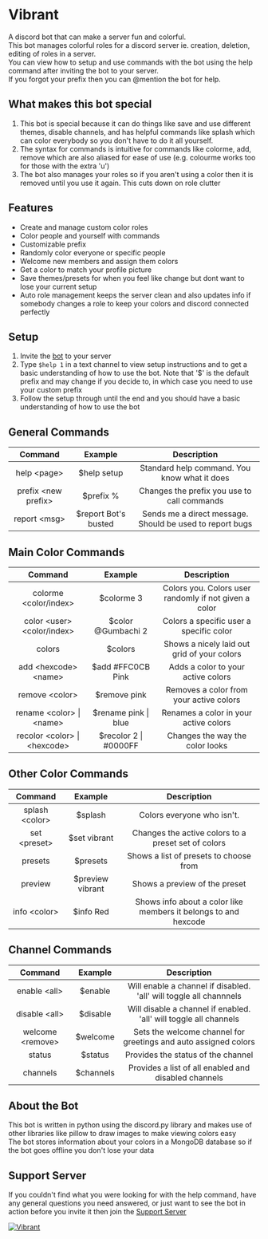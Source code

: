 # Vibrant

A discord bot that can make a server fun and colorful.  
This bot manages colorful roles for a discord server ie. creation, deletion, editing of roles in a server.  
You can view how to setup and use commands with the bot using the help command after inviting the bot to your server.  
If you forgot your prefix then you can @mention the bot for help.

## What makes this bot special

1. This bot is special because it can do things like save and use different themes, disable channels, and has helpful commands like splash which can color everybody so you don't have to do it all yourself.
2. The syntax for commands is intuitive for commands like colorme, add, remove which are also aliased for ease of use (e.g. colourme works too for those with the extra 'u')
3. The bot also manages your roles so if you aren't using a color then it is removed until you use it again. This cuts down on role clutter

## Features

* Create and manage custom color roles
* Color people and yourself with commands
* Customizable prefix
* Randomly color everyone or specific people
* Welcome new members and assign them colors
* Get a color to match your profile picture
* Save themes/presets for when you feel like change but dont want to lose your current setup
* Auto role management keeps the server clean and also updates info if somebody changes a role to keep your colors and discord connected perfectly

## Setup

1. Invite the [bot](https://discordapp.com/api/oauth2/authorize?client_id=589685258841096206&permissions=268545088&redirect_uri=https%3A%2F%2Fdiscordapp.com%2Foauth2%2Fauthorize%3F%26client_id%3D589685258841096206%26scope%3Dbot&scope=bot) to your server
2. Type `$help 1` in a text channel to view setup instructions and to get a basic understanding of how to use the bot. Note that '$' is the default prefix and may change if you decide to, in which case you need to use your custom prefix
3. Follow the setup through until the end and you should have a basic understanding of how to use the bot

## General Commands

|      **Command**     |      **Example**     |                     **Description**                            |
|:--------------------:|:--------------------:|:--------------------------------------------------------------:|
| help \<page>         | $help setup          | Standard help command. You know what it does                   |
| prefix \<new prefix> | $prefix %            | Changes the prefix you use to call commands                    |
| report \<msg>        | $report Bot's busted | Sends me a direct message. Should be used to report bugs       |

## Main Color Commands

|          **Command**           |      **Example**      |                  **Description**                      |
|:------------------------------:|:---------------------:|:-----------------------------------------------------:|
| colorme \<color/index>         | $colorme 3            | Colors you. Colors user randomly if not given a color |
| color \<user> \<color/index>   | $color @Gumbachi 2    | Colors a specific user a specific color               |
| colors                         | $colors               | Shows a nicely laid out grid of your colors           |
| add \<hexcode> \<name>         | $add #FFC0CB Pink     | Adds a color to your active colors                    |
| remove \<color>                | $remove pink          | Removes a color from your active colors               |
| rename \<color> \| \<name>     | $rename pink \| blue  | Renames a color in your active colors                 |
| recolor \<color> \| \<hexcode> | $recolor 2 \| #0000FF | Changes the way the color looks                       |

## Other Color Commands

|   **Command**   |    **Example**   |                       **Description**                           |
|:---------------:|:----------------:|:---------------------------------------------------------------:|
| splash \<color> | $splash          | Colors everyone who isn't.                                      |
| set \<preset>   | $set vibrant     | Changes the active colors to a preset set of colors             |
| presets         | $presets         | Shows a list of presets to choose from                          |
| preview         | $preview vibrant | Shows a preview of the preset                                   |
| info \<color>   | $info Red        | Shows info about a color like members it belongs to and hexcode |

## Channel Commands

|    **Command**    | **Example** |                        **Description**                             |
|:-----------------:|:-----------:|:------------------------------------------------------------------:|
| enable \<all>     | $enable     | Will enable a channel if disabled. 'all' will toggle all channnels |
| disable \<all>    | $disable    | Will disable a channel if enabled. 'all' will toggle all channels  |
| welcome \<remove> | $welcome    | Sets the welcome channel for greetings and auto assigned colors    |
| status            | $status     | Provides the status of the channel                                 |
| channels          | $channels   | Provides a list of all enabled and disabled channels               |

## About the Bot

This bot is written in python using the discord.py library and makes use of other libraries like pillow to draw images to make viewing colors easy  
The bot stores information about your colors in a MongoDB database so if the bot goes offline you don't lose your data

## Support Server

If you couldn't find what you were looking for with the help command, have any general questions you need answered, or just want to see the bot in action before you invite it then join the [Support Server](https://discord.gg/rhvyup5)

<a href="https://top.gg/bot/589685258841096206" >
  <img src="https://top.gg/api/widget/589685258841096206.svg" alt="Vibrant" />
</a>

